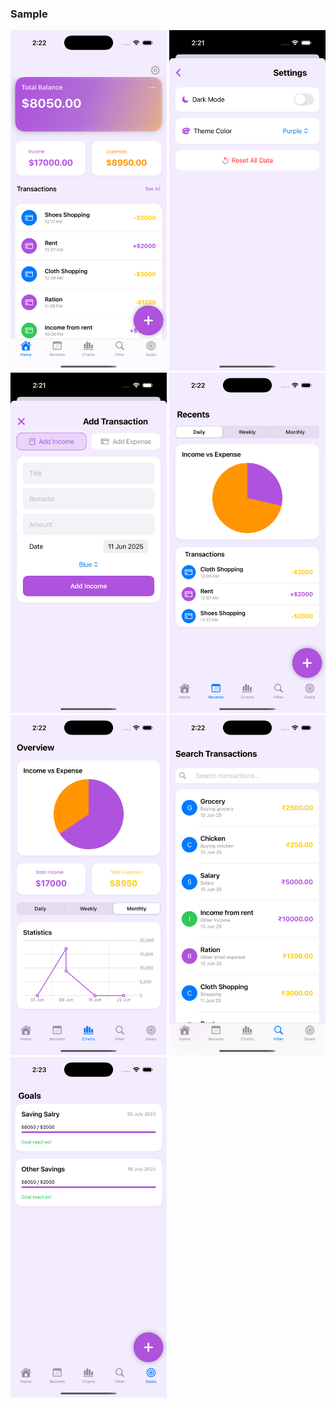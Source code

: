 ### Sample
<img src="Screenshots/exp_sc1.png" alt="App Screenshot" width="250"/>  <img src="Screenshots/exp_sc2.png" alt="App Screenshot" width="250"/>  <img src="Screenshots/exp_sc3.png" alt="App Screenshot" width="250"/>
<img src="Screenshots/exp_sc4.png" alt="App Screenshot" width="250"/>  <img src="Screenshots/exp_sc5.png" alt="App Screenshot" width="250"/>  <img src="Screenshots/exp_sc6.png" alt="App Screenshot" width="250"/>
<img src="Screenshots/exp_sc7.png" alt="App Screenshot" width="250"/>
